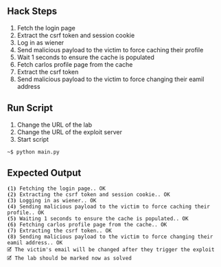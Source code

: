 ## Hack Steps

1. Fetch the login page
2. Extract the csrf token and session cookie
3. Log in as wiener
4. Send malicious payload to the victim to force caching their profile
5. Wait 1 seconds to ensure the cache is populated
6. Fetch carlos profile page from the cache
7. Extract the csrf token
8. Send malicious payload to the victim to force changing their eamil address

## Run Script

1. Change the URL of the lab
2. Change the URL of the exploit server
3. Start script

```
~$ python main.py
```

## Expected Output

```
⦗1⦘ Fetching the login page.. OK
⦗2⦘ Extracting the csrf token and session cookie.. OK
⦗3⦘ Logging in as wiener.. OK
⦗4⦘ Sending malicious payload to the victim to force caching their profile.. OK
⦗5⦘ Waiting 1 seconds to ensure the cache is populated.. OK
⦗6⦘ Fetching carlos profile page from the cache.. OK
⦗7⦘ Extracting the csrf token.. OK
⦗8⦘ Sending malicious payload to the victim to force changing their eamil address.. OK
🗹 The victim's email will be changed after they trigger the exploit
🗹 The lab should be marked now as solved
```
